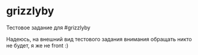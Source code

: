 # grizzlyby

Тестовое задание для #grizzlyby

Надеюсь, на внешний вид тестового задания внимания обращать никто не будет, я же не front :)
